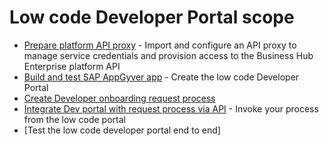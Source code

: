 # Low code Developer Portal scope
* [Prepare platform API proxy](./02-01-Prepare-api-proxy.md) - Import and configure an API proxy to manage service credentials and provision access to the Business Hub Enterprise platform API      
* [Build and test SAP AppGyver app](02-02-Build-low-code-app.md) - Create the low code Developer Portal
* [Create Developer onboarding request process](02-03-Create-request-process.md)
* [Integrate Dev portal with request process via API](02-04-Integrate-portal-and-process.md) - Invoke your process from the low code portal
* [Test the low code developer portal end to end]